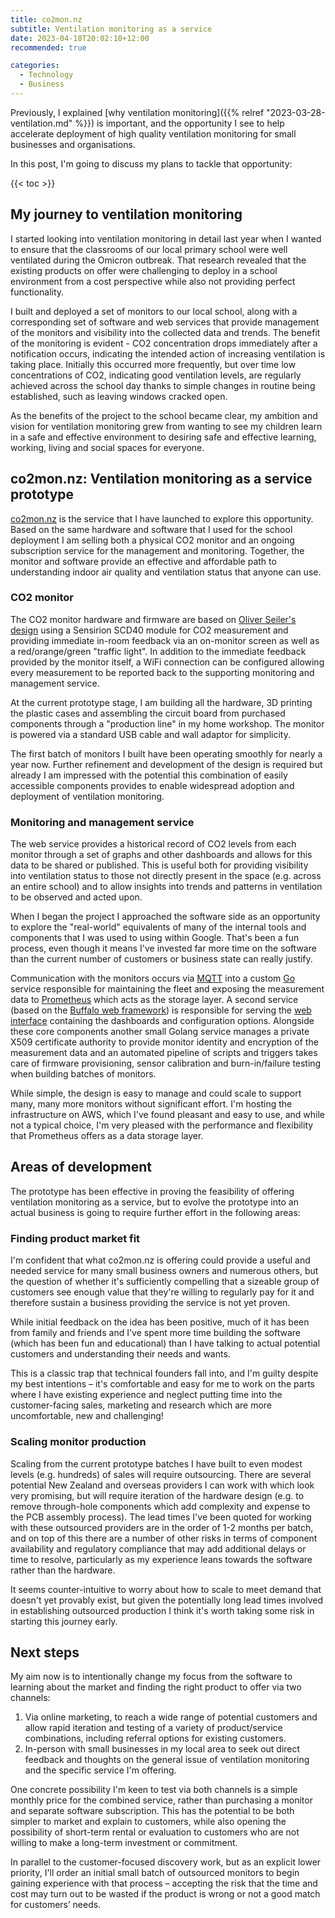 ```yaml
---
title: co2mon.nz
subtitle: Ventilation monitoring as a service
date: 2023-04-18T20:02:10+12:00
recommended: true

categories:
  - Technology
  - Business
---
```


Previously, I explained [why ventilation monitoring]({{% relref "2023-03-28-ventilation.md" %}}) is important, and the opportunity I see to help accelerate deployment of high quality ventilation monitoring for small businesses and organisations.

In this post, I'm going to discuss my plans to tackle that opportunity:

{{< toc >}}

## My journey to ventilation monitoring

I started looking into ventilation monitoring in detail last year when I wanted to ensure that the classrooms of our local primary school were well ventilated during the Omicron outbreak. That research revealed that the existing products on offer were challenging to deploy in a school environment from a cost perspective while also not providing perfect functionality.

I built and deployed a set of monitors to our local school, along with a corresponding set of software and web services that provide management of the monitors and visibility into the collected data and trends. The benefit of the monitoring is evident - CO2 concentration drops immediately after a notification occurs, indicating the intended action of increasing ventilation is taking place. Initially this occurred more frequently, but over time low concentrations of CO2, indicating good ventilation levels, are regularly achieved across the school day thanks to simple changes in routine being established, such as leaving windows cracked open.

As the benefits of the project to the school became clear, my ambition and vision for ventilation monitoring grew from wanting to see my children learn in a safe and effective environment to desiring safe and effective learning, working, living and social spaces for everyone.


## co2mon.nz: Ventilation monitoring as a service prototype

[co2mon.nz](https://co2mon.nz/) is the service that I have launched to explore this opportunity. Based on the same hardware and software that I used for the school deployment I am selling both a physical CO2 monitor and an ongoing subscription service for the management and monitoring. Together, the monitor and software provide an effective and affordable path to understanding indoor air quality and ventilation status that anyone can use.

### CO2 monitor

The CO2 monitor hardware and firmware are based on [Oliver Seiler's design](https://github.com/oseiler2/CO2Monitor) using a Sensirion SCD40 module for CO2 measurement and providing immediate in-room feedback via an on-monitor screen as well as a red/orange/green "traffic light". In addition to the immediate feedback provided by the monitor itself, a WiFi connection can be configured allowing every measurement to be reported back to the supporting monitoring and management service.

At the current prototype stage, I am building all the hardware, 3D printing the plastic cases and assembling the circuit board from purchased components through a "production line" in my home workshop. The monitor is powered via a standard USB cable and wall adaptor for simplicity.

The first batch of monitors I built have been operating smoothly for nearly a year now. Further refinement and development of the design is required but already I am impressed with the potential this combination of easily accessible components provides to enable widespread adoption and deployment of ventilation monitoring.

### Monitoring and management service

The web service provides a historical record of CO2 levels from each monitor through a set of graphs and other dashboards and allows for this data to be shared or published. This is useful both for providing visibility into ventilation status to those not directly present in the space (e.g. across an entire school) and to allow insights into trends and patterns in ventilation to be observed and acted upon.

When I began the project I approached the software side as an opportunity to explore the "real-world" equivalents of many of the internal tools and components that I was used to using within Google. That's been a fun process, even though it means I've invested far more time on the software than the current number of customers or business state can really justify.

Communication with the monitors occurs via [MQTT](https://mosquitto.org/) into a custom [Go](https://go.dev/) service responsible for maintaining the fleet and exposing the measurement data to [Prometheus](https://prometheus.io/) which acts as the storage layer. A second service (based on the [Buffalo web framework](https://gobuffalo.io/)) is responsible for serving the [web interface](https://co2mon.nz/) containing the dashboards and configuration options. Alongside these core components another small Golang service manages a private X509 certificate authority to provide monitor identity and encryption of the measurement data and an automated pipeline of scripts and triggers takes care of firmware provisioning, sensor calibration and burn-in/failure testing when building batches of monitors.

While simple, the design is easy to manage and could scale to support many, many more monitors without significant effort. I'm hosting the infrastructure on AWS, which I've found pleasant and easy to use, and while not a typical choice, I'm very pleased with the performance and flexibility that Prometheus offers as a data storage layer.

## Areas of development

The prototype has been effective in proving the feasibility of offering ventilation monitoring as a service, but to evolve the prototype into an actual business is going to require further effort in the following areas:

### Finding product market fit

I'm confident that what co2mon.nz is offering could provide a useful and needed service for many small business owners and numerous others, but the question of whether it's sufficiently compelling that a sizeable group of customers see enough value that they're willing to regularly pay for it and therefore sustain a business providing the service is not yet proven.

While initial feedback on the idea has been positive, much of it has been from family and friends and I've spent more time building the software (which has been fun and educational) than I have talking to actual potential customers and understanding their needs and wants.

This is a classic trap that technical founders fall into, and I'm guilty despite my best intentions – it's comfortable and easy for me to work on the parts where I have existing experience and neglect putting time into the customer-facing sales, marketing and research which are more uncomfortable, new and challenging!


### Scaling monitor production

Scaling from the current prototype batches I have built to even modest levels (e.g. hundreds) of sales will require outsourcing. There are several potential New Zealand and overseas providers I can work with which look very promising, but will require iteration of the hardware design (e.g. to remove through-hole components which add complexity and expense to the PCB assembly process). The lead times I've been quoted for working with these outsourced providers are in the order of 1-2 months per batch, and on top of this there are a number of other risks in terms of component availability and regulatory compliance that may add additional delays or time to resolve, particularly as my experience leans towards the software rather than the hardware.

It seems counter-intuitive to worry about how to scale to meet demand that doesn't yet provably exist, but given the potentially long lead times involved in establishing outsourced production I think it's worth taking some risk in starting this journey early.


## Next steps

My aim now is to intentionally change my focus from the software to learning about the market and finding the right product to offer via two channels:

1. Via online marketing, to reach a wide range of potential customers and allow rapid iteration and testing of a variety of product/service combinations, including referral options for existing customers.
1. In-person with small businesses in my local area to seek out direct feedback and thoughts on the general issue of ventilation monitoring and the specific service I'm offering.

One concrete possibility I'm keen to test via both channels is a simple monthly price for the combined service, rather than purchasing a monitor and separate software subscription. This has the potential to be both simpler to market and explain to customers, while also opening the possibility of short-term rental or evaluation to customers who are not willing to make a long-term investment or commitment.

In parallel to the customer-focused discovery work, but as an explicit lower priority, I'll order an initial small batch of outsourced monitors to begin gaining experience with that process – accepting the risk that the time and cost may turn out to be wasted if the product is wrong or not a good match for customers’ needs.
